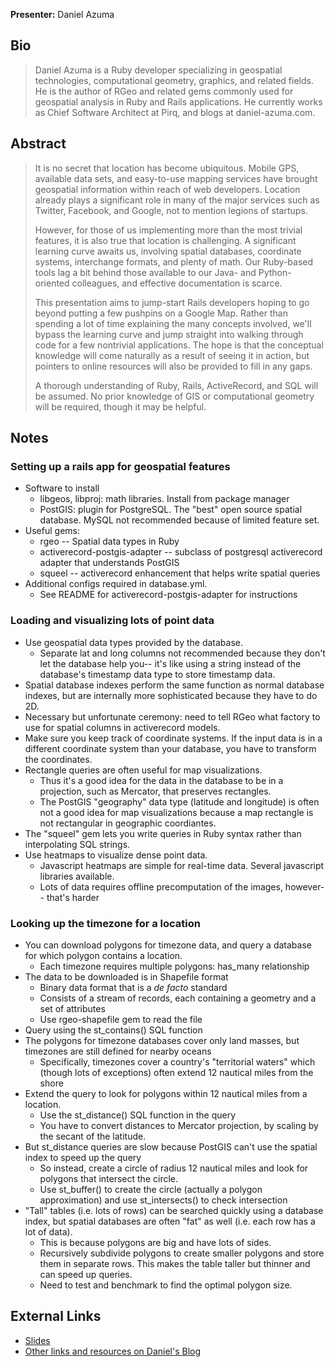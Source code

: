 **Presenter:** Daniel Azuma

## Bio

> Daniel Azuma is a Ruby developer specializing in geospatial technologies, computational geometry, graphics, and related fields. He is the author of RGeo and related gems commonly used for geospatial analysis in Ruby and Rails applications. He currently works as Chief Software Architect at Pirq, and blogs at daniel-azuma.com.

## Abstract

> It is no secret that location has become ubiquitous. Mobile GPS, available data sets, and easy-to-use mapping services have brought geospatial information within reach of web developers. Location already plays a significant role in many of the major services such as Twitter, Facebook, and Google, not to mention legions of startups.
>
> However, for those of us implementing more than the most trivial features, it is also true that location is challenging. A significant learning curve awaits us, involving spatial databases, coordinate systems, interchange formats, and plenty of math. Our Ruby-based tools lag a bit behind those available to our Java- and Python-oriented colleagues, and effective documentation is scarce.
>
> This presentation aims to jump-start Rails developers hoping to go beyond putting a few pushpins on a Google Map. Rather than spending a lot of time explaining the many concepts involved, we'll bypass the learning curve and jump straight into walking through code for a few nontrivial applications. The hope is that the conceptual knowledge will come naturally as a result of seeing it in action, but pointers to online resources will also be provided to fill in any gaps.
>
> A thorough understanding of Ruby, Rails, ActiveRecord, and SQL will be assumed. No prior knowledge of GIS or computational geometry will be required, though it may be helpful.

## Notes

### Setting up a rails app for geospatial features

* Software to install
    * libgeos, libproj: math libraries. Install from package manager
    * PostGIS: plugin for PostgreSQL. The "best" open source spatial database. MySQL not recommended because of limited feature set.
* Useful gems:
    * rgeo -- Spatial data types in Ruby
    * activerecord-postgis-adapter -- subclass of postgresql activerecord adapter that understands PostGIS
    * squeel -- activerecord enhancement that helps write spatial queries
* Additional configs required in database.yml.
    * See README for activerecord-postgis-adapter for instructions

### Loading and visualizing lots of point data

* Use geospatial data types provided by the database.
    * Separate lat and long columns not recommended because they don't let the database help you-- it's like using a string instead of the database's timestamp data type to store timestamp data.
* Spatial database indexes perform the same function as normal database indexes, but are internally more sophisticated because they have to do 2D.
* Necessary but unfortunate ceremony: need to tell RGeo what factory to use for spatial columns in activerecord models.
* Make sure you keep track of coordinate systems. If the input data is in a different coordinate system than your database, you have to transform the coordinates.
* Rectangle queries are often useful for map visualizations.
    * Thus it's a good idea for the data in the database to be in a projection, such as Mercator, that preserves rectangles.
    * The PostGIS "geography" data type (latitude and longitude) is often not a good idea for map visualizations because a map rectangle is not rectangular in geographic coordiantes.
* The "squeel" gem lets you write queries in Ruby syntax rather than interpolating SQL strings.
* Use heatmaps to visualize dense point data.
    * Javascript heatmaps are simple for real-time data. Several javascript libraries available.
    * Lots of data requires offline precomputation of the images, however-- that's harder

### Looking up the timezone for a location

* You can download polygons for timezone data, and query a database for which polygon contains a location.
    * Each timezone requires multiple polygons: has_many relationship
* The data to be downloaded is in Shapefile format
    * Binary data format that is a *de facto* standard
    * Consists of a stream of records, each containing a geometry and a set of attributes
    * Use rgeo-shapefile gem to read the file
* Query using the st_contains() SQL function
* The polygons for timezone databases cover only land masses, but timezones are still defined for nearby oceans
    * Specifically, timezones cover a country's "territorial waters" which (though lots of exceptions) often extend 12 nautical miles from the shore
* Extend the query to look for polygons within 12 nautical miles from a location.
    * Use the st_distance() SQL function in the query
    * You have to convert distances to Mercator projection, by scaling by the secant of the latitude.
* But st_distance queries are slow because PostGIS can't use the spatial index to speed up the query
    * So instead, create a circle of radius 12 nautical miles and look for polygons that intersect the circle.
    * Use st_buffer() to create the circle (actually a polygon approximation) and use st_intersects() to check intersection
* "Tall" tables (i.e. lots of rows) can be searched quickly using a database index, but spatial databases are often "fat" as well (i.e. each row has a lot of data).
    * This is because polygons are big and have lots of sides.
    * Recursively subdivide polygons to create smaller polygons and store them in separate rows. This makes the table taller but thinner and can speed up queries.
    * Need to test and benchmark to find the optimal polygon size.

## External Links

* [Slides](http://speakerdeck.com/u/dazuma/p/getting-down-to-earth-geospatial-analysis-with-rails)
* [Other links and resources on Daniel's Blog](http://daniel-azuma.com/railsconf2012)
